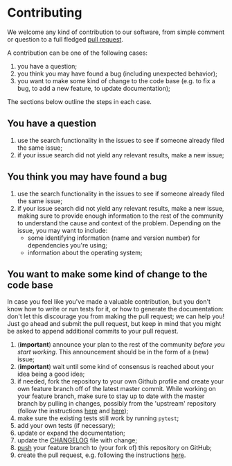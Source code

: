 # Contributing

We welcome any kind of contribution to our software, from simple comment or question to a full fledged [pull request](https://help.github.com/articles/about-pull-requests/).

A contribution can be one of the following cases:

1. you have a question;
1. you think you may have found a bug (including unexpected behavior);
1. you want to make some kind of change to the code base (e.g. to fix a bug, to add a new feature, to update documentation);

The sections below outline the steps in each case.

## You have a question

1. use the search functionality in the issues to see if someone already filed the same issue;
1. if your issue search did not yield any relevant results, make a new issue;

## You think you may have found a bug

1. use the search functionality in the issues to see if someone already filed the same issue;
1. if your issue search did not yield any relevant results, make a new issue, making sure to provide enough information to the rest of the community to understand the cause and context of the problem. Depending on the issue, you may want to include:
    - some identifying information (name and version number) for dependencies you're using;
    - information about the operating system;

## You want to make some kind of change to the code base

In case you feel like you've made a valuable contribution, but you don't know how to write or run tests for it, or how to generate the documentation: don't let this discourage you from making the pull request; we can help you! Just go ahead and submit the pull request, but keep in mind that you might be asked to append additional commits to your pull request.

1. (**important**) announce your plan to the rest of the community *before you start working*. This announcement should be in the form of a (new) issue;
1. (**important**) wait until some kind of consensus is reached about your idea being a good idea;
1. if needed, fork the repository to your own Github profile and create your own feature branch off of the latest master commit. While working on your feature branch, make sure to stay up to date with the master branch by pulling in changes, possibly from the 'upstream' repository (follow the instructions [here](https://help.github.com/articles/configuring-a-remote-for-a-fork/) and [here](https://help.github.com/articles/syncing-a-fork/));
1. make sure the existing tests still work by running ``pytest``;
1. add your own tests (if necessary);
1. update or expand the documentation;
1. update the [CHANGELOG](CHANGELOG.md) file with change;
1. [push](http://rogerdudler.github.io/git-guide/>) your feature branch to (your fork of) this repository on GitHub;
1. create the pull request, e.g. following the instructions [here](https://help.github.com/articles/creating-a-pull-request/).
